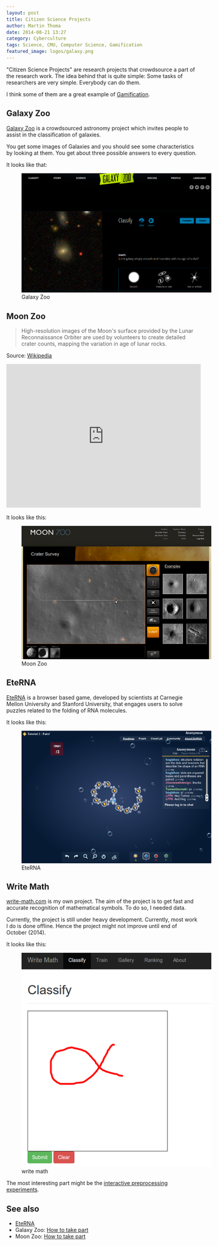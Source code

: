 ```yaml
---
layout: post
title: Citizen Science Projects
author: Martin Thoma
date: 2014-08-21 13:27
category: Cyberculture
tags: Science, CMU, Computer Science, Gamification
featured_image: logos/galaxy.png
---
```


"Citizen Science Projects" are research projects that crowdsource a part of
the research work. The idea behind that is quite simple: Some tasks of
researchers are very simple. Everybody can do them.

I think some of them are a great example of [Gamification](https://en.wikipedia.org/wiki/Gamification).

## Galaxy Zoo
[Galaxy Zoo](https://en.wikipedia.org/wiki/Galaxy_Zoo) is a crowdsourced 
astronomy project which invites people to assist in the classification of
galaxies.

You get some images of Galaxies and you should see some characteristics by
looking at them. You get about three possible answers to every question. 

It looks like that:
<figure class="aligncenter">
            <a href="../images/2014/08/galaxyzoo.png"><img src="../images/2014/08/galaxyzoo.png" alt="Galaxy Zoo" style="max-width:500px;" class=""/></a>
            <figcaption class="text-center">Galaxy Zoo</figcaption>
        </figure>

## Moon Zoo
> High-resolution images of the Moon's surface provided by the Lunar
Reconnaissance Orbiter are used by volunteers to create detailed crater counts,
mapping the variation in age of lunar rocks.

Source: [Wikipedia](https://en.wikipedia.org/wiki/Moon_Zoo#Active_projects)

<iframe width="512" height="377" src="http://www.youtube.com/embed/rJHfoM6kh7w" frameborder="0" allowfullscreen></iframe>

It looks like this:

<figure class="aligncenter">
            <a href="../images/2014/08/moonzoo.png"><img src="../images/2014/08/moonzoo.png" alt="Moon Zoo" style="max-width:500px;" class=""/></a>
            <figcaption class="text-center">Moon Zoo</figcaption>
        </figure>

## EteRNA

[EteRNA](https://en.wikipedia.org/wiki/EteRNA) is a browser based game,
developed by scientists at Carnegie Mellon University and Stanford University,
that engages users to solve puzzles related to the folding of RNA molecules.

It looks like this:

<figure class="aligncenter">
            <a href="../images/2014/08/eterna.png"><img src="../images/2014/08/eterna.png" alt="EteRNA" style="max-width:500px;" class=""/></a>
            <figcaption class="text-center">EteRNA</figcaption>
        </figure>

## Write Math

[write-math.com](http://write-math.com) is my own project. The aim of the
project is to get fast and accurate recognition of mathematical symbols.
To do so, I needed data.

Currently, the project is still under heavy development. Currently, most
work I do is done offline. Hence the project might not improve until
end of October (2014).

It looks like this:

<figure class="aligncenter">
            <a href="../images/2014/08/write-math-front-page.png"><img src="../images/2014/08/write-math-front-page.png" alt="write math" style="max-width:500px;" class=""/></a>
            <figcaption class="text-center">write math</figcaption>
        </figure>

The most interesting part might be the [interactive preprocessing experiments](http://write-math.com/render/?raw_data_id=19181).

## See also

* [EteRNA](http://eternagame.org/web/)
* Galaxy Zoo: [How to take part](http://www.galaxyzoo.org/how_to_take_part)
* Moon Zoo: [How to take part](http://www.moonzoo.org/how_to_take_part)
